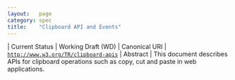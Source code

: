 ```yaml
---
layout:   page
category: spec
title:    "Clipboard API and Events"
---
```


| Current Status | Working Draft (WD)
| Canonical URI | [`http://www.w3.org/TR/clipboard-apis`](http://www.w3.org/TR/clipboard-apis)
| Abstract | This document describes APIs for clipboard operations such as copy, cut and paste in web applications.